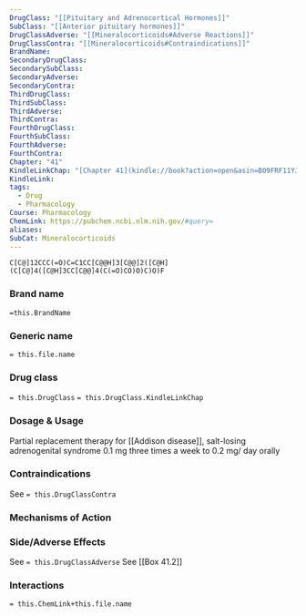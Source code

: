 ```yaml
---
DrugClass: "[[Pituitary and Adrenocortical Hormones]]"
SubClass: "[[Anterior pituitary hormones]]"
DrugClassAdverse: "[[Mineralocorticoids#Adverse Reactions]]"
DrugClassContra: "[[Mineralocorticoids#Contraindications]]"
BrandName: 
SecondaryDrugClass: 
SecondarySubClass: 
SecondaryAdverse: 
SecondaryContra: 
ThirdDrugClass: 
ThirdSubClass: 
ThirdAdverse: 
ThirdContra: 
FourthDrugClass: 
FourthSubClass: 
FourthAdverse: 
FourthContra: 
Chapter: "41"
KindleLinkChap: "[Chapter 41](kindle://book?action=open&asin=B09FRF11YJ&location=23770)"
KindleLink: 
tags:
  - Drug
  - Pharmacology
Course: Pharmacology
ChemLink: https://pubchem.ncbi.nlm.nih.gov/#query=
aliases: 
SubCat: Mineralocorticoids
---
```

```smiles
C[C@]12CCC(=O)C=C1CC[C@@H]3[C@@]2([C@H](C[C@]4([C@H]3CC[C@@]4(C(=O)CO)O)C)O)F
```

### Brand name
`=this.BrandName`

### Generic name
`= this.file.name`

### Drug class 
`= this.DrugClass`
	`= this.DrugClass.KindleLinkChap`

### Dosage & Usage
Partial replacement therapy for [[Addison disease]], salt-losing adrenogenital syndrome
0.1 mg three times a week to 0.2 mg/ day orally

### Contraindications
See `= this.DrugClassContra`

### Mechanisms of Action


### Side/Adverse Effects
See `= this.DrugClassAdverse`
See [[Box 41.2]]

### Interactions

`= this.ChemLink+this.file.name`

